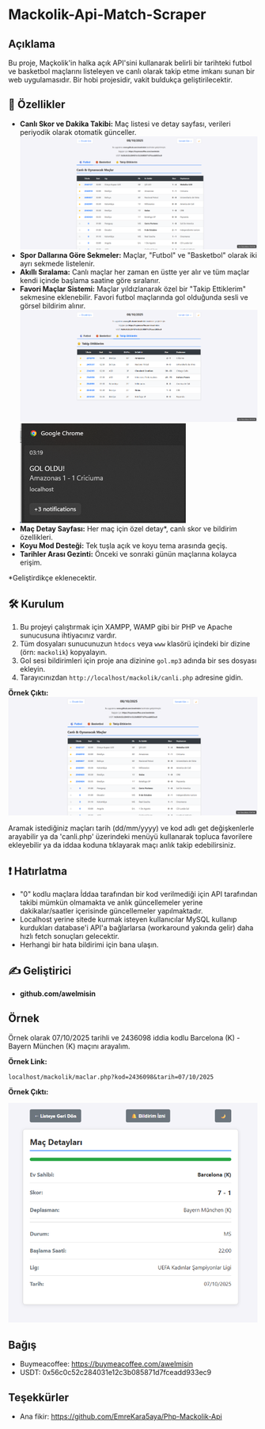 # Mackolik-Api-Match-Scraper
## Açıklama
Bu proje, Maçkolik'in halka açık API'sini kullanarak belirli bir tarihteki futbol ve basketbol maçlarını listeleyen ve canlı olarak takip etme imkanı sunan bir web uygulamasıdır.
Bir hobi projesidir, vakit buldukça geliştirilecektir.

## 🚀 Özellikler

- **Canlı Skor ve Dakika Takibi:** Maç listesi ve detay sayfası, verileri periyodik olarak otomatik günceller.
  ![alt text](https://github.com/awelmisin/Mackolik-Api-Match-Scraper/blob/main/canli.png?raw=true)
- **Spor Dallarına Göre Sekmeler:** Maçlar, "Futbol" ve "Basketbol" olarak iki ayrı sekmede listelenir.
- **Akıllı Sıralama:** Canlı maçlar her zaman en üstte yer alır ve tüm maçlar kendi içinde başlama saatine göre sıralanır.
- **Favori Maçlar Sistemi:** Maçlar yıldızlanarak özel bir "Takip Ettiklerim" sekmesine eklenebilir. Favori futbol maçlarında gol olduğunda sesli ve görsel bildirim alınır.
  ![alt text](https://github.com/awelmisin/Mackolik-Api-Match-Scraper/blob/main/takip.png?raw=true)
  ![alt text](https://github.com/awelmisin/Mackolik-Api-Match-Scraper/blob/main/bildirim.png?raw=true)
- **Maç Detay Sayfası:** Her maç için özel detay*, canlı skor ve bildirim özellikleri.
- **Koyu Mod Desteği:** Tek tuşla açık ve koyu tema arasında geçiş.
- **Tarihler Arası Gezinti:** Önceki ve sonraki günün maçlarına kolayca erişim.

*Geliştirdikçe eklenecektir.

## 🛠️ Kurulum

1.  Bu projeyi çalıştırmak için XAMPP, WAMP gibi bir PHP ve Apache sunucusuna ihtiyacınız vardır.
2.  Tüm dosyaları sunucunuzun `htdocs` veya `www` klasörü içindeki bir dizine (örn: `mackolik`) kopyalayın.
3.  Gol sesi bildirimleri için proje ana dizinine `gol.mp3` adında bir ses dosyası ekleyin.
4.  Tarayıcınızdan `http://localhost/mackolik/canli.php` adresine gidin.

**Örnek Çıktı:**
![alt text](https://github.com/awelmisin/Mackolik-Api-Match-Scraper/blob/main/canli.png?raw=true)

Aramak istediğiniz maçları tarih (dd/mm/yyyy) ve kod adlı get değişkenlerle arayabilir ya da 'canli.php' üzerindeki menüyü kullanarak topluca favorilere ekleyebilir ya da iddaa koduna tıklayarak maçı anlık takip edebilirsiniz.

## ❗ Hatırlatma
- "0" kodlu maçlara İddaa tarafından bir kod verilmediği için API tarafından takibi mümkün olmamakta ve anlık güncellemeler yerine dakikalar/saatler içerisinde güncellemeler yapılmaktadır.
- Localhost yerine sitede kurmak isteyen kullanıcılar MySQL kullanıp kurdukları database'i API'a bağlarlarsa (workaround yakında gelir) daha hızlı fetch sonuçları gelecektir.
- Herhangi bir hata bildirimi için bana ulaşın.

## ✍️ Geliştirici
- **github.com/awelmisin**

## Örnek

Örnek olarak 07/10/2025 tarihli ve 2436098 iddia kodlu Barcelona (K) - Bayern München (K) maçını arayalım.

**Örnek Link:** 

    localhost/mackolik/maclar.php?kod=2436098&tarih=07/10/2025

**Örnek Çıktı:**

![alt text](https://github.com/awelmisin/Mackolik-Api-Match-Scraper/blob/main/mac_goruntu.png?raw=true)

## Bağış
- Buymeacoffee: https://buymeacoffee.com/awelmisin
- USDT: 0x56c0c52c284031e12c3b085871d7fceadd933ec9

## Teşekkürler
- Ana fikir: https://github.com/EmreKara5aya/Php-Mackolik-Api
